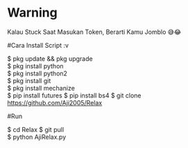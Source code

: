 # Warning
Kalau Stuck Saat Masukan Token, Berarti Kamu Jomblo 😅😂

#Cara Install Script :v

$ pkg update && pkg upgrade            
$ pkg install python             
$ pkg install python2           
$ pkg install git         
$ pkg install mechanize           
$ pip install futures
$ pip install bs4
$ git clone https://github.com/Aji2005/Relax

#Run

$ cd Relax
$ git pull            
$ python AjiRelax.py
